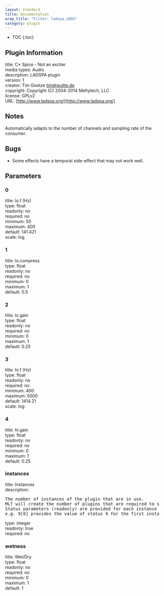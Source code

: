 ```yaml
---
layout: standard
title: Documentation
wrap_title: "Filter: ladspa.2603"
category: plugin
---
```

* TOC
{:toc}

## Plugin Information

title: C* Spice - Not an exciter  
media types:
Audio  
description: LADSPA plugin  
version: 1  
creator: Tim Goetze <tim@quitte.de>  
copyright: Copyright (C) 2004-2014 Meltytech, LLC  
license: GPLv2  
URL: [http://www.ladspa.org/](http://www.ladspa.org/)  

## Notes

Automatically adapts to the number of channels and sampling rate of the consumer.

## Bugs

* Some effects have a temporal side-effect that may not work well.


## Parameters

### 0

title: lo.f (Hz)    
type: float  
readonly: no  
required: no  
minimum: 50  
maximum: 400  
default: 141.421  
scale: log  

### 1

title: lo.compress    
type: float  
readonly: no  
required: no  
minimum: 0  
maximum: 1  
default: 0.5  

### 2

title: lo.gain    
type: float  
readonly: no  
required: no  
minimum: 0  
maximum: 1  
default: 0.25  

### 3

title: hi.f (Hz)    
type: float  
readonly: no  
required: no  
minimum: 400  
maximum: 5000  
default: 1414.21  
scale: log  

### 4

title: hi.gain    
type: float  
readonly: no  
required: no  
minimum: 0  
maximum: 1  
default: 0.25  

### instances

title: Instances    
description:
<pre>
The number of instances of the plugin that are in use.
MLT will create the number of plugins that are required to support the number of audio channels.
Status parameters (readonly) are provided for each instance and are accessed by specifying the instance number after the identifier (starting at zero).
e.g. 9[0] provides the value of status 9 for the first instance.
</pre>
type: integer  
readonly: true  
required: no  

### wetness

title: Wet/Dry    
type: float  
readonly: no  
required: no  
minimum: 0  
maximum: 1  
default: 1  

